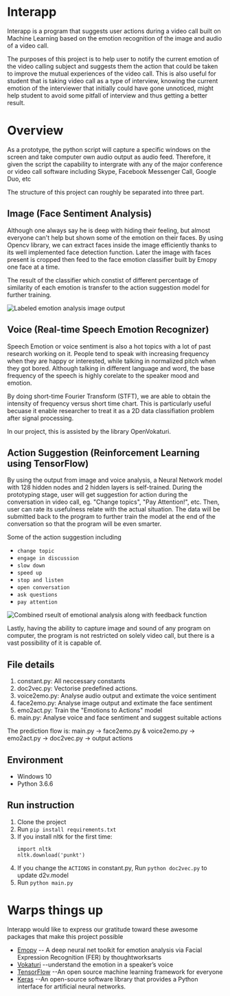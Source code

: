 # Interapp

Interapp is a program that suggests user actions during a video call built on Machine Learning based on the emotion recognition of the image and audio of a video call.

The purposes of this project is to help user to notify the current emotion of the video calling subject and suggests them the action that could be taken to improve the mutual experiences of the video call. This is also useful for student that is taking video call as a type of interview, knowing the current emotion of the interviewer that initially could have gone unnoticed, might help student to avoid some pitfall of interview and thus getting a better result. 


# Overview

As a prototype, the python script will capture a specific windows on the screen and take computer own audio output as audio feed. Therefore, it given the script the capability to intergrate with any of the major conference or video call software including Skype, Facebook Messenger Call, Google Duo, etc

The structure of this project can roughly be separated into three part. 

## Image (Face Sentiment Analysis)
Although one always say he is deep with hiding their feeling, but almost everyone can't help but shown some of the emotion on their faces. By using Opencv library, we can extract faces inside the image efficiently thanks to its well implemented face detection function. Later the image with faces present is cropped then feed to the face emotion classifier built by Emopy one face at a time. 

The result of the classifier which constist of different percentage of similarity of each emotion is transfer to the action suggestion model for further training. 

![Labeled emotion analysis image output](/readme_doc/label_sc.png "Labeled emotion analysis image output")  

## Voice (Real-time Speech Emotion Recognizer)
Speech Emotion or voice sentiment is also a hot topics with a lot of past research working on it. People tend to speak with increasing frequency when they are happy or interested, while talking in normalized pitch when they got bored. Although talking in different language and word, the base frequency of the speech is highly corelate to the speaker mood and emotion. 

By doing short-time Fourier Transform (STFT), we are able to obtain the intensity of frequency versus short time chart. This is particularly useful becuase it enable researcher to treat it as a 2D data classifiation problem after signal processing. 

In our project, this is assisted by the library OpenVokaturi.

## Action Suggestion (Reinforcement Learning using TensorFlow)
By using the output from image and voice analysis, a Neural Network model with 128 hidden nodes and 2 hidden layers is self-trained. During the prototyping stage, user will get suggestion for action during the conversation in video call, eg. "Change topics", "Pay Attention!", etc. Then, user can rate its usefulness relate with the actual situation. The data will be submitted back to the program to further train the model at the end of the conversation so that the program will be even smarter. 

Some of the action suggestion including
- `change topic`
- `engage in discussion`
- `slow down`
- `speed up`
- `stop and listen`
- `open conversation`
- `ask questions`
- `pay attention`

![Combined rseult of emotional analysis along with feedback function](/readme_doc/gui_action.png "Combined rseult of emotional analysis along with feedback function")  

Lastly, having the ability to capture image and sound of any program on computer, the program is not restricted on solely video call, but there is a vast possibility of it is capable of.

## File details
1. constant.py: All neccessary constants
1. doc2vec.py: Vectorise predefined actions.
1. voice2emo.py: Analyse audio output and extimate the voice sentiment
1. face2emo.py: Analyse image output and extimate the face sentiment
1. emo2act.py: Train the "Emotions to Actions" model
1. main.py: Analyse voice and face sentiment and suggest suitable actions

The prediction flow is: main.py -> face2emo.py & voice2emo.py -> emo2act.py -> doc2vec.py -> output actions

## Environment
- Windows 10
- Python 3.6.6

## Run instruction
1. Clone the project
1. Run `pip install requirements.txt`
1. If you install nltk for the first time: 
    ```
    import nltk
    nltk.download('punkt')
    ```
1. If you change the `ACTIONS` in constant.py, Run `python doc2vec.py` to update d2v.model
1. Run `python main.py`

# Warps things up
Interapp would like to express our gratitude toward these awesome packages that make this project possible

- [Emopy](https://github.com/thoughtworksarts/EmoPy) -- A deep neural net toolkit for emotion analysis via Facial Expression Recognition (FER) by thoughtworksarts
- [Vokaturi](https://developers.vokaturi.com/) --understand the emotion in a speaker’s voice
- [TensorFlow](https://www.tensorflow.org/) --An open source machine learning framework for everyone
- [Keras](https://keras.io/) --An open-source software library that provides a Python interface for artificial neural networks.

